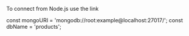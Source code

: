 To connect from Node.js use the link

const mongoURI = 'mongodb://root:example@localhost:27017/';
const dbName = 'products';